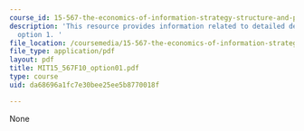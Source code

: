 ```yaml
---
course_id: 15-567-the-economics-of-information-strategy-structure-and-pricing-fall-2010
description: 'This resource provides information related to detailed description for
  option 1. '
file_location: /coursemedia/15-567-the-economics-of-information-strategy-structure-and-pricing-fall-2010/da68696a1fc7e30bee25ee5b8770018f_MIT15_567F10_option01.pdf
file_type: application/pdf
layout: pdf
title: MIT15_567F10_option01.pdf
type: course
uid: da68696a1fc7e30bee25ee5b8770018f

---
```

None